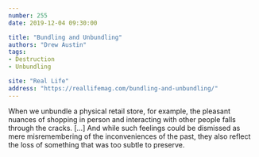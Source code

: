 ```yaml
---
number: 255
date: 2019-12-04 09:30:00

title: "Bundling and Unbundling"
authors: "Drew Austin"
tags:
- Destruction
- Unbundling

site: "Real Life"
address: "https://reallifemag.com/bundling-and-unbundling/"
---
```


When we unbundle a physical retail store, for example, the pleasant nuances of shopping in person and interacting with other people falls through the cracks. […] And while such feelings could be dismissed as mere misremembering of the inconveniences of the past, they also reflect the loss of something that was too subtle to preserve.
